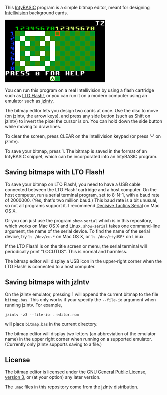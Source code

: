 This [IntyBASIC](http://nanochess.org/intybasic.html) program is a
simple bitmap editor, meant for designing
[Intellivision](https://en.wikipedia.org/wiki/Intellivision)
background cards.

![Bitmap Editor running on jzIntv](editor.gif)

You can run this program on a real Intellivision by using a flash
cartridge such as [LTO Flash!](http://ltoflash.leftturnonly.info/),
or you can run it on a modern computer using an emulator such as
[jzIntv](http://spatula-city.org/~im14u2c/intv/).

The bitmap editor lets you design two cards at once.  Use the disc to
move (on jzIntv, the arrow keys), and press any side button (such as
Shift on jzIntv) to invert the pixel the cursor is on.  You can hold
down the side button while moving to draw lines.

To clear the screen, press CLEAR on the Intellivision keypad (or press
'-' on jzIntv).

To save your bitmap, press 1.  The bitmap is saved in the format of an
IntyBASIC snippet, which can be incorporated into an IntyBASIC program.

## Saving bitmaps with LTO Flash!

To save your bitmap on LTO Flash!, you need to have a USB cable
connected between the LTO Flash! cartridge and a host computer.  On
the host computer, run a serial terminal program, set to 8-N-1, with a
baud rate of 2000000.  (Yes, that's two million baud.)  This baud rate
is a bit unusual, so not all programs support it.  I recommend
[Decisive Tactics Serial](https://www.decisivetactics.com/products/serial/)
on Mac OS X.

Or you can just use the program `show-serial` which is in this
repository, which works on Mac OS X and Linux.  `show-serial` takes
one command-line argument, the name of the serial device.  To find the
name of the serial device, try `ls /dev/cu.*` on Mac OS X, or `ls
/dev/ttyUSB*` on Linux.

If the LTO Flash! is on the title screen or menu, the serial terminal
will periodically print "LOCUTUS".  This is normal and harmless.

The bitmap editor will display a USB icon in the upper-right corner
when the LTO Flash! is connected to a host computer.

## Saving bitmaps with jzIntv

On the jzIntv emulator, pressing 1 will append the current bitmap to
the file `bitmap.bas`.  This only works if your specify the `--file-io`
argument when running jzIntv.  For example,

```
jzintv -z3 --file-io . editor.rom
```

will place `bitmap.bas` in the current directory.

The bitmap editor will display two letters (an abbreviation of the
emulator name) in the upper right corner when running on a supported
emulator.  (Currently only jzIntv supports saving to a file.)

## License

The bitmap editor is licensed under the
[GNU General Public License, version 3](https://www.gnu.org/licenses/gpl-3.0.en.html),
or (at your option) any later version.

The `.mac` files in this repository come from the jzIntv distribution.
